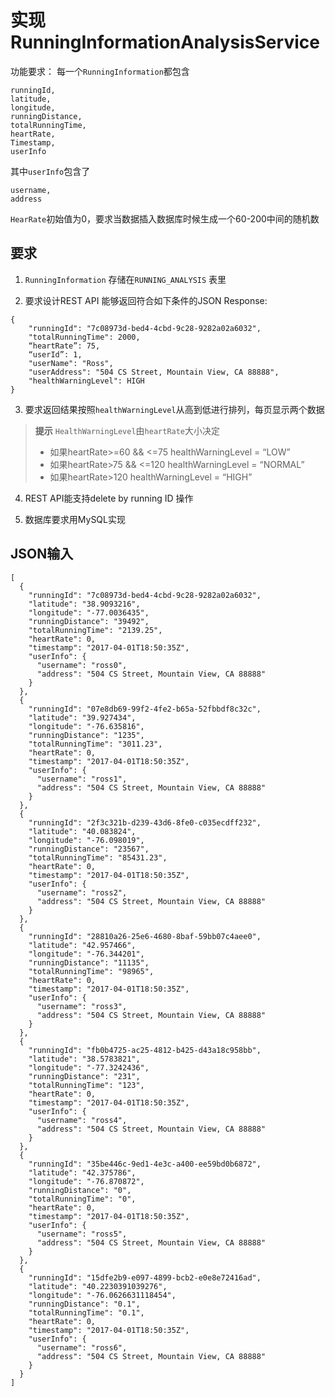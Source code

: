 # 实现 RunningInformationAnalysisService

功能要求：
每一个`RunningInformation`都包含
```
runningId,
latitude,
longitude,
runningDistance,
totalRunningTime,
heartRate,
Timestamp,
userInfo
```

其中`userInfo`包含了
```
username,
address
```

`HearRate`初始值为0，要求当数据插入数据库时候生成一个60-200中间的随机数

## 要求
1. `RunningInformation` 存储在`RUNNING_ANALYSIS` 表里

2. 要求设计REST API 能够返回符合如下条件的JSON Response:
```
{
    "runningId": "7c08973d-bed4-4cbd-9c28-9282a02a6032",
    "totalRunningTime": 2000,
    “heartRate”: 75, 
    “userId”: 1,
    "userName": "Ross",
    "userAddress": "504 CS Street, Mountain View, CA 88888",
    "healthWarningLevel": HIGH
}
```

3. 要求返回结果按照`healthWarningLevel`从高到低进行排列，每页显示两个数据

>**提示**
>`HealthWarningLevel`由`heartRate`大小决定
> - 如果heartRate>=60 && <=75 healthWarningLevel = “LOW”
> - 如果heartRate>75 && <=120 healthWarningLevel = “NORMAL”
> - 如果heartRate>120 healthWarningLevel = “HIGH”

4. REST API能支持delete by running ID 操作

5. 数据库要求用MySQL实现

## JSON输入
```
[
  {
    "runningId": "7c08973d-bed4-4cbd-9c28-9282a02a6032",
    "latitude": "38.9093216",
    "longitude": "-77.0036435",
    "runningDistance": "39492",
    "totalRunningTime": "2139.25",
    "heartRate": 0,
    "timestamp": "2017-04-01T18:50:35Z",
    "userInfo": {
      "username": "ross0",
      "address": "504 CS Street, Mountain View, CA 88888"
    }
  },
  {
    "runningId": "07e8db69-99f2-4fe2-b65a-52fbbdf8c32c",
    "latitude": "39.927434",
    "longitude": "-76.635816",
    "runningDistance": "1235",
    "totalRunningTime": "3011.23",
    "heartRate": 0,
    "timestamp": "2017-04-01T18:50:35Z",
    "userInfo": {
      "username": "ross1",
      "address": "504 CS Street, Mountain View, CA 88888"
    }
  },
  {
    "runningId": "2f3c321b-d239-43d6-8fe0-c035ecdff232",
    "latitude": "40.083824",
    "longitude": "-76.098019",
    "runningDistance": "23567",
    "totalRunningTime": "85431.23",
    "heartRate": 0,
    "timestamp": "2017-04-01T18:50:35Z",
    "userInfo": {
      "username": "ross2",
      "address": "504 CS Street, Mountain View, CA 88888"
    }
  },
  {
    "runningId": "28810a26-25e6-4680-8baf-59bb07c4aee0",
    "latitude": "42.957466",
    "longitude": "-76.344201",
    "runningDistance": "11135",
    "totalRunningTime": "98965",
    "heartRate": 0,
    "timestamp": "2017-04-01T18:50:35Z",
    "userInfo": {
      "username": "ross3",
      "address": "504 CS Street, Mountain View, CA 88888"
    }
  },
  {
    "runningId": "fb0b4725-ac25-4812-b425-d43a18c958bb",
    "latitude": "38.5783821",
    "longitude": "-77.3242436",
    "runningDistance": "231",
    "totalRunningTime": "123",
    "heartRate": 0,
    "timestamp": "2017-04-01T18:50:35Z",
    "userInfo": {
      "username": "ross4",
      "address": "504 CS Street, Mountain View, CA 88888"
    }
  },
  {
    "runningId": "35be446c-9ed1-4e3c-a400-ee59bd0b6872",
    "latitude": "42.375786",
    "longitude": "-76.870872",
    "runningDistance": "0",
    "totalRunningTime": "0",
    "heartRate": 0,
    "timestamp": "2017-04-01T18:50:35Z",
    "userInfo": {
      "username": "ross5",
      "address": "504 CS Street, Mountain View, CA 88888"
    }
  },
  {
    "runningId": "15dfe2b9-e097-4899-bcb2-e0e8e72416ad",
    "latitude": "40.2230391039276",
    "longitude": "-76.0626631118454",
    "runningDistance": "0.1",
    "totalRunningTime": "0.1",
    "heartRate": 0,
    "timestamp": "2017-04-01T18:50:35Z",
    "userInfo": {
      "username": "ross6",
      "address": "504 CS Street, Mountain View, CA 88888"
    }
  }
]
```
